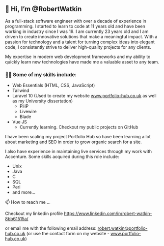 ## 👋 Hi, I’m @RobertWatkin
As a full-stack software engineer with over a decade of experience in programming. I started to learn to code at 11 years old and have been working in industry since I was 19. I am currently 23 years old and I am driven to create innovative solutions that make a meaningful impact. With a passion for technology and a talent for turning complex ideas into elegant code, I consistently strive to deliver high-quality projects for any clients. 

My expertise in modern web development frameworks and my ability to quickly learn new technologies have made me a valuable asset to any team.

### 👩‍💻 Some of my skills include:
 - Web Essentials (HTML, CSS, JavaScript)
 - Tailwind
 - Laravel 10  (Used to create my website www.portfolio-hub.co.uk as well as my University dissertation)
    - PHP
    - Livewire
    - Blade
  - Vue JS
    - Currently learning. Checkout my public projects on GitHub

I have been scaling my project Portfolio Hub so have been learning a lot about marketing and SEO in order to grow organic search for a site. 

I also have experience in maintaining live services through my work with Accenture. Some skills acquired during this role include:
  - Unix
  - Java
  - C
  - SQL
  - Perl
  - and more...

📫 How to reach me ...

Checkout my linkedin profile 
https://www.linkedin.com/in/robert-watkin-8bb61515a/

or email me with the following email address:
robert.watkin@portfolio-hub.co.uk
(or use the contact form on my website - www.portfolio-hub.co.uk)


